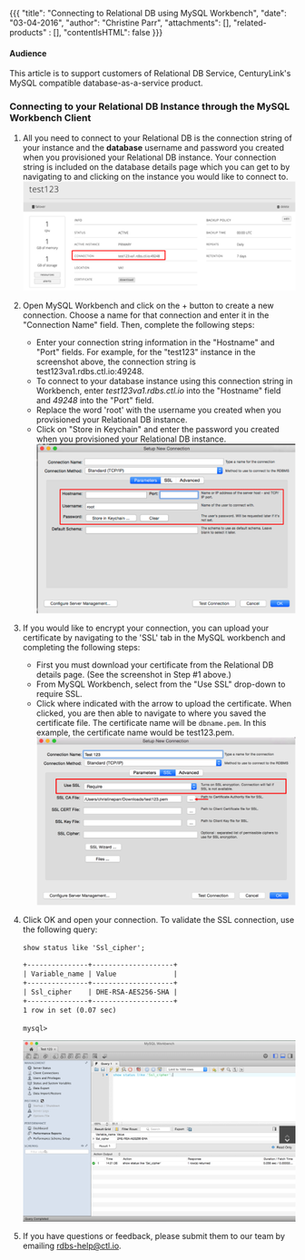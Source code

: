{{{
  "title": "Connecting to Relational DB using MySQL Workbench",
  "date": "03-04-2016",
  "author": "Christine Parr",
  "attachments": [],
  "related-products" : [],
  "contentIsHTML": false
}}}

#### Audience
This article is to support customers of Relational DB Service, CenturyLink's MySQL compatible database-as-a-service product.

### Connecting to your Relational DB Instance through the MySQL Workbench Client

1. All you need to connect to your Relational DB is the connection string of your instance and the **database** username and password you created when you provisioned your Relational DB instance. Your connection string is included on the database details page which you can get to by navigating to and clicking on the instance you would like to connect to.
   ![Connection](../images/rdbs-connection.png)

2. Open MySQL Workbench and click on the + button to create a new connection. Choose a name for that connection and enter it in the "Connection Name" field. Then, complete the following steps:
   * Enter your connection string information in the "Hostname" and "Port" fields. For example, for the "test123" instance in the screenshot above, the connection string is test123va1.rdbs.ctl.io:49248.
   * To connect to your database instance using this connection string in Workbench, enter *test123va1.rdbs.ctl.io* into the "Hostname" field and *49248* into the "Port" field.
   * Replace the word 'root' with the username you created when you provisioned your Relational DB instance.
   * Click on "Store in Keychain" and enter the password you created when you provisioned your Relational DB instance.
   ![Workbench](../images/rdbs-workbench.png)<p>

3. If you would like to encrypt your connection, you can upload your certificate by navigating to the 'SSL' tab in the MySQL workbench and completing the following steps:
   * First you must download your certificate from the Relational DB details page. (See the screenshot in Step #1 above.)
   * From MySQL Workbench, select from the "Use SSL" drop-down to require SSL.
   * Click where indicated with the arrow to upload the certificate. When clicked, you are then able to navigate to where you saved the certificate file. The certificate name will be `dbname.pem`. In this example, the certificate name would be test123.pem.
   ![WorkbenchSSL](../images/rdbs-workbench-ssl.png)

4. Click OK and open your connection. To validate the SSL connection, use the following query:

   `show status like 'Ssl_cipher';`

   ```
   +---------------+--------------------+
   | Variable_name | Value              |
   +---------------+--------------------+
   | Ssl_cipher    | DHE-RSA-AES256-SHA |
   +---------------+--------------------+
   1 row in set (0.07 sec)

   mysql>
   ```
   ![SSL](../images/rdbs-ssl-query.png)

5. If you have questions or feedback, please submit them to our team by emailing <a href="mailto:rdbs-help@ctl.io">rdbs-help@ctl.io</a>.
